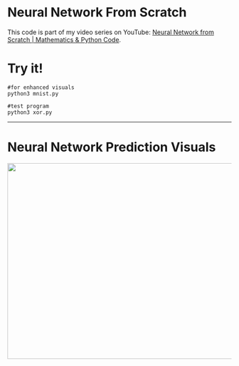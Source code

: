 # Neural Network From Scratch

This code is part of my video series on YouTube: [Neural Network from Scratch | Mathematics & Python Code](https://youtube.com/playlist?list=PLQ4osgQ7WN6PGnvt6tzLAVAEMsL3LBqpm).

# Try it!

```
#for enhanced visuals
python3 mnist.py

#test program
python3 xor.py
```

---
# Neural Network Prediction Visuals
<img src="https://i.imgur.com/1uT239s.png" width="1100" height="440">
